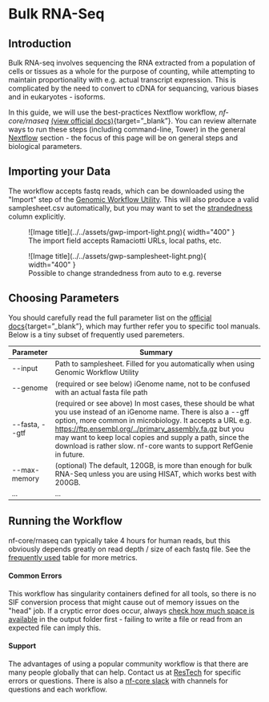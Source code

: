# Bulk RNA-Seq

## Introduction

Bulk RNA-seq involves sequencing the RNA extracted from a population of cells or tissues as a whole for the purpose of counting, while attempting to maintain proportionality with e.g. actual transcript expression. This is complicated by the need to convert to cDNA for sequancing, various biases and in eukaryotes - isoforms.

In this guide, we will use the best-practices Nextflow workflow, *nf-core/rnaseq* [(view official docs)](https://nf-co.re/rnaseq){target=”_blank”}. You can review alternate ways to run these steps (including command-line, Tower) in the general [Nextflow](../nextflow.md) section - the focus of this page will be on general steps and biological parameters.

## Importing your Data

The workflow accepts fastq reads, which can be downloaded using the "Import" step of the [Genomic Workflow Utility](../../tool_overview.md). This will also produce a valid samplesheet.csv automatically, but you may want to set the [strandedness](./experimental_design.md#strandedness) column explicitly.

<figure markdown>
![Image title](../../assets/gwp-import-light.png){ width="400" }
<figcaption>The import field accepts Ramaciotti URLs, local paths, etc.</figcaption>
</figure>
<figure markdown>
![Image title](../../assets/gwp-samplesheet-light.png){ width="400" }
<figcaption>Possible to change strandedness from auto to e.g. reverse</figcaption>
</figure>

## Choosing Parameters

You should carefully read the full parameter list on the [official docs](https://nf-co.re/rnaseq){target=”_blank”}, which may further refer you to specific tool manuals. Below is a tiny subset of frequently used paremeters.

| Parameter | Summary |
| - | - |
| --input | Path to samplesheet. Filled for you automatically when using Genomic Workflow Utility |
| --genome | (required or see below) iGenome name, not to be confused with an actual fasta file path |
| --fasta, --gtf | (required or see above) In most cases, these should be what you use instead of an iGenome name. There is also a --gff option, more common in microbiology. It accepts a URL e.g. https://ftp.ensembl.org/../primary_assembly.fa.gz but you may want to keep local copies and supply a path, since the download is rather slow. nf-core wants to support RefGenie in future.
| --max-memory | (optional) The default, 120GB, is more than enough for bulk RNA-Seq unless you are using HISAT, which works best with 200GB. | 
| ... | ... |

    
## Running the Workflow

nf-core/rnaseq can typically take 4 hours for human reads, but this obviously depends greatly on read depth / size of each fastq file. See the [frequently used](../../index.md#frequently-used) table for more metrics.

#### Common Errors
This workflow has singularity containers defined for all tools, so there is no SIF conversion process that might cause out of memory issues on the "head" job. If a cryptic error does occur, always [check how much space is available](../katana.md#checking-available-space) in the output folder first - failing to write a file or read from an expected file can imply this. 

#### Support
The advantages of using a popular community workflow is that there are many people globally that can help. Contact us at [ResTech](../../support.md#contact-the-research-technology-services-team) for specific errors or questions. There is also a [nf-core slack](https://nf-co.re/join#slack) with channels for questions and each workflow.


